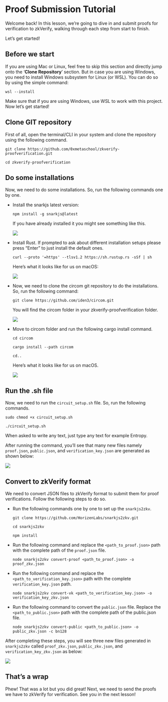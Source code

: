 # Proof Submission Tutorial

Welcome back! In this lesson, we’re going to dive in and submit proofs for verification to zkVerify, walking through each step from start to finish.

Let’s get started!

## Before we start

If you are using Mac or Linux, feel free to skip this section and directly jump onto the ‘**Clone Repository**’ section. But in case you are using Windows, you need to install Windows subsystem for Linux (or WSL). You can do so by using the simple command:

```
wsl --install
```

Make sure that if you are using Windows, use WSL to work with this project. Now let’s get started!

## Clone GIT repository

First of all, open the terminal/CLI in your system and clone the repository using the following command.

```
git clone https://github.com/0xmetaschool/zkverify-proofverification.git

cd zkverify-proofverification
```
## Do some installations

Now, we need to do some installations. So, run the following commands one by one.

- Install the snarkjs latest version:

    ```
    npm install -g snarkjs@latest
    ```

    If you have already installed it you might see something like this.

    ![](https://github.com/0xmetaschool/Learning-Projects/blob/main/assests_for_all/assets-for-zkverify-horizen/Lesson%207_%20Proof%20Submission%20Tutorial/image3.png?raw=true)

- Install Rust. If prompted to ask about different installation setups please press “Enter” to just install the default ones.

    ```
    curl --proto '=https' --tlsv1.2 https://sh.rustup.rs -sSf | sh
    ```

    Here’s what it looks like for us on macOS:

    ![](https://github.com/0xmetaschool/Learning-Projects/blob/main/assests_for_all/assets-for-zkverify-horizen/Lesson%207_%20Proof%20Submission%20Tutorial/image5.png?raw=true)



- Now, we need to clone the circom git repository to do the installations. So, run the following command:

    ```
    git clone https://github.com/iden3/circom.git
    ```

    You will find the circom folder in your zkverify-proofverification folder.

    ![](https://github.com/0xmetaschool/Learning-Projects/blob/main/assests_for_all/assets-for-zkverify-horizen/Lesson%207_%20Proof%20Submission%20Tutorial/image6.png?raw=true)

- Move to circom folder and run the following cargo install command.
    ```
    cd circom

    cargo install --path circom

    cd..
    ```

    Here’s what it looks like for us on macOS.

    ![](https://github.com/0xmetaschool/Learning-Projects/blob/main/assests_for_all/assets-for-zkverify-horizen/Lesson%207_%20Proof%20Submission%20Tutorial/image2.png?raw=true)

## Run the .sh file

Now, we need to run the `circuit_setup.sh` file. So, run the following commands.

```
sudo chmod +x circuit_setup.sh

./circuit_setup.sh
```

When asked to write any text, just type any text for example Entropy.

After running the command, you’ll see that many new files namely `proof.json`, `public.json`, and `verification_key.json` are generated as shown below:

![](https://github.com/0xmetaschool/Learning-Projects/blob/main/assests_for_all/assets-for-zkverify-horizen/Lesson%207_%20Proof%20Submission%20Tutorial/image4.png?raw=true)

## Convert to zkVerify format

We need to convert JSON files to zkVerify format to submit them for proof verifications. Follow the following steps to do so.

- Run the following commands one by one to set up the `snarkjs2zkv`.

    ```
    git clone https://github.com/HorizenLabs/snarkjs2zkv.git

    cd snarkjs2zkv

    npm install
    ```

- Run the following command and replace the `<path_to_proof.json>` path with the complete path of the `proof.json` file.

    ```
    node snarkjs2zkv convert-proof <path_to_proof.json> -o proof_zkv.json
    ```

- Run the following command and replace the `<path_to_verification_key.json>` path with the complete `verification_key.json` path.

    ```
    node snarkjs2zkv convert-vk <path_to_verification_key.json> -o verification_key_zkv.json
    ```

- Run the following command to convert the `public.json` file. Replace the `<path_to_public.json>` path with the complete path of the public.json file.

    ```
    node snarkjs2zkv convert-public <path_to_public.json> -o public_zkv.json -c bn128
    ```

After completing these steps, you will see three new files generated in `snarkjs2zkv` called `proof_zkv.json`, `public_zkv.json`, and `verification_key_zkv.json` as below:

![](https://github.com/0xmetaschool/Learning-Projects/blob/main/assests_for_all/assets-for-zkverify-horizen/Lesson%207_%20Proof%20Submission%20Tutorial/image1.png?raw=true)

## That’s a wrap

Phew! That was a lot but you did great! Next, we need to send the proofs we have to zkVerify for verification. See you in the next lesson!